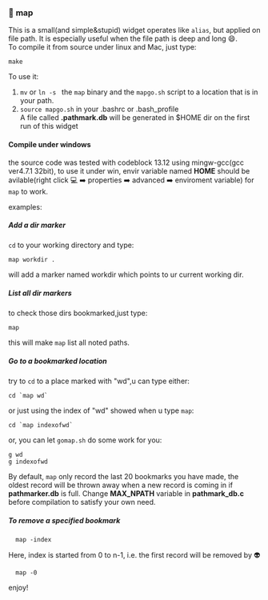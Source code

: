 ### :round_pushpin: __map__  
This is a small(and simple&stupid) widget operates like `alias`, but applied on file path. It is especially useful when the file path is deep and long :smile:.   
To compile it from source under linux and Mac, just type:  

    make
    
To use it:  
1. `mv` or `ln -s ` the `map` binary and the `mapgo.sh` script to a location that is in your path.  
2. `source mapgo.sh` in your .bashrc or .bash_profile  
A file called __.pathmark.db__ will be generated in $HOME dir on the first run of this widget 

#### Compile under windows

the source code was tested with codeblock 13.12 using mingw-gcc(gcc ver4.7.1 32bit), 
to use it under win, envir variable named __HOME__ should be avilable(right click :computer: :arrow_right: properties :arrow_right: advanced :arrow_right: enviroment variable) for `map` to work.  

examples:  

##### Add a dir marker   

`cd` to your working directory and type:

    map workdir .

will add a marker named workdir which points to ur
current working dir. 

##### List all dir markers   

to check those dirs bookmarked,just type:

    map

this will make `map` list all noted paths.

##### Go to a bookmarked location  

try to `cd` to a place marked with "wd",u can type either:

    cd `map wd`

or just using the index of "wd" showed when u type `map`:

    cd `map indexofwd`

or, you can let `gomap.sh` do some work for you:
    
    g wd
    g indexofwd

By default, `map` only record the last 20 bookmarks you have made, the oldest record will be thrown away when a new record is coming in if __pathmarker.db__ is full. Change __MAX_NPATH__ variable in __pathmark_db.c__ before compilation to satisfy your own need.

##### To remove a specified bookmark

      map -index

Here, index is started from 0 to n-1, i.e. the first record will be removed by :alien:    

      map -0

enjoy!
